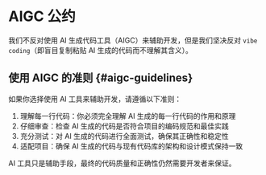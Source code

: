 # AIGC 公约

我们不反对使用 AI 生成代码工具（AIGC）来辅助开发，但是我们坚决反对 `vibe coding`（即盲目复制粘贴 AI 生成的代码而不理解其含义）。

## 使用 AIGC 的准则 {#aigc-guidelines}

如果你选择使用 AI 工具来辅助开发，请遵循以下准则：

1. 理解每一行代码：你必须完全理解 AI 生成的每一行代码的作用和原理
2. 仔细审查：检查 AI 生成的代码是否符合项目的编码规范和最佳实践
3. 充分测试：对 AI 生成的代码进行全面测试，确保其正确性和稳定性
4. 适配项目：确保 AI 生成的代码与现有代码库的架构和设计模式保持一致

AI 工具只是辅助手段，最终的代码质量和正确性仍然需要开发者来保证。